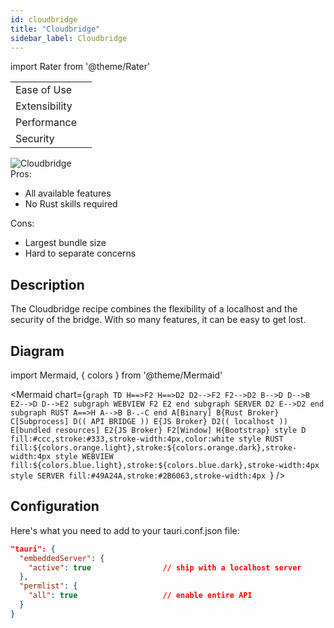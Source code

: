 ```yaml
---
id: cloudbridge
title: "Cloudbridge"
sidebar_label: Cloudbridge
---
```


import Rater from '@theme/Rater'

<div className="row">
  <div className="col col--4">
    <table>
      <tr>
        <td>Ease of Use</td>
        <td><Rater value="1"/></td>
      </tr>
      <tr>
        <td>Extensibility</td>
        <td><Rater value="5"/></td>
      </tr>
      <tr>
        <td>Performance</td>
        <td><Rater value="3"/></td>
      </tr>
      <tr>
        <td>Security</td>
        <td><Rater value="2"/></td>
      </tr>
    </table>
  </div>
  <div className="col col--4 pattern-logo">
    <img src="/img/patterns/Cloudbridge.png" alt="Cloudbridge" />
  </div>
    <div className="col col--4">
    Pros:
    <ul>
      <li>All available features</li>
      <li>No Rust skills required</li>
    </ul>
    Cons:
    <ul>
      <li>Largest bundle size</li>
      <li>Hard to separate concerns</li>
    </ul>
  </div>
</div>

## Description

The Cloudbridge recipe combines the flexibility of a localhost and the security of the bridge. With so many features, it can be easy to get lost.

## Diagram

import Mermaid, { colors } from '@theme/Mermaid'

<Mermaid chart={`graph TD
      H==>F2
      H==>D2
      D2-->F2
      F2-->D2
      B-->D
      D-->B
      E2-->D
      D-->E2
      subgraph WEBVIEW
      F2
      E2
      end
      subgraph SERVER
      D2
      E-->D2
      end
      subgraph RUST
      A==>H
      A-->B
      B-.-C
      end
      A[Binary]
      B{Rust Broker}
      C[Subprocess]
      D(( API BRIDGE ))
      E{JS Broker}
      D2(( localhost ))
      E[bundled resources]
      E2{JS Broker}
      F2[Window]
      H{Bootstrap}
      style D fill:#ccc,stroke:#333,stroke-width:4px,color:white
      style RUST fill:${colors.orange.light},stroke:${colors.orange.dark},stroke-width:4px
      style WEBVIEW fill:${colors.blue.light},stroke:${colors.blue.dark},stroke-width:4px
      style SERVER fill:#49A24A,stroke:#2B6063,stroke-width:4px
      `} />


## Configuration

Here's what you need to add to your tauri.conf.json file:
```json
"tauri": {
  "embeddedServer": {
    "active": true                // ship with a localhost server
  },
  "permlist": {
    "all": true                   // enable entire API
  }
}
```
